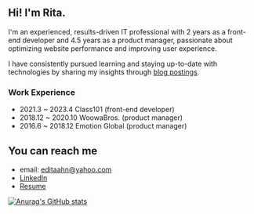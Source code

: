 ## Hi! I'm Rita.

I'm an experienced, results-driven IT professional with 2 years as a front-end developer and 4.5 years as a product manager, passionate about optimizing website performance and improving user experience.

I have consistently pursued learning and staying up-to-date with technologies by sharing my insights through [blog postings](https://rita-blog.vercel.app/).

### Work Experience
  - 2021.3 ~ 2023.4 Class101 (front-end developer)
  - 2018.12 ~ 2020.10 WoowaBros. (product manager)
  - 2016.6 ~ 2018.12 Emotion Global (product manager)

## You can reach me
- email: editaahn@yahoo.com
- [LinkedIn](https://www.linkedin.com/in/rita-ahn)
- [Resume](https://docs.google.com/document/d/1wBBsujR4mbauZWtwq8F2aKErlPQKvmse6LQCVRdIurI/edit?usp=sharing)


[![Anurag's GitHub stats](https://github-readme-stats.vercel.app/api?username=editaahn&theme=nord&count_private=true
)](https://github.com/anuraghazra/github-readme-stats)

